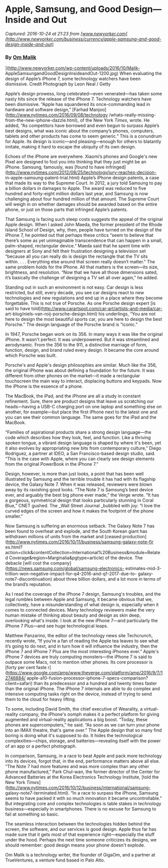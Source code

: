 # Apple, Samsung, and Good Design—Inside and Out

_Captured: 2016-10-24 at 21:23 from [www.newyorker.com](http://www.newyorker.com/business/currency/apple-samsung-and-good-design-inside-and-out)_

### By  [Om Malik](http://www.newyorker.com/contributors/om-malik)

](http://www.newyorker.com/wp-content/uploads/2016/10/Malik-
AppleSamsungandGoodDesignInsideandOut-1200.jpg) When evaluating the design of
Apple’s iPhone 7, some technology watchers have been dismissive.  Credit
Photograph by Leon Neal / Getty

Apple’s design prowess, long celebrated—even venerated—has taken some nasty
hits since the release of the iPhone 7. Technology watchers have been
dismissive. “Apple has squandered its once-commanding lead in hardware and
software design,” [Farhad Manjoo](http://www.nytimes.com/2016/09/08/technology
/whats-really-missing-from-the-new-iphone-dazzle.html), of the New York
_Times_, wrote. He added, “As competitors have borrowed and even begun to
surpass Apple’s best designs, what was iconic about the company’s phones,
computers, tablets and other products has come to seem generic.” This is a
conundrum for Apple. Its design is iconic—and pleasing—enough for others to
blatantly imitate, making it hard to escape the ubiquity of its own design.

Echoes of the iPhone are everywhere. Xiaomi’s phones and Google's new Pixel
are designed to fool you into thinking that they just might be an iPhone.
Samsung, famously, was [found to have
infringed](http://www.nytimes.com/2012/08/25/technology/jury-reaches-decision-
in-apple-samsung-patent-trial.html) Apple’s iPhone design patents, a case that
made its way to the Supreme Court. In 2012, a jury told Samsung to pay a
billion dollars in damages to Apple. The award was reduced to five hundred and
forty-eight million dollars last year, and Samsung is now challenging about
four hundred million of that amount. The Supreme Court will weigh in on
whether damages should be awarded based on the entire phone, or just on those
parts that infringed Apple’s patents.

That Samsung is facing such steep costs suggests the appeal of the original
Apple design. When I asked John Maeda, the former president of the Rhode
Island School of Design, why, then, people have turned on the design of the
iPhone 7, he pointed out that perhaps these critics “seem to believe that
there’s some as yet unimaginable transcendence that can happen in a small,
palm-shaped, rectangular device.” Maeda said that he spent time with designers
at Sony and felt their frustration designing a television set “because all you
can really do is design the rectangle that the TV sits within. . . .
Everything else around that screen really doesn’t matter.” The same problem
holds for the iPhone. All that matters is the screen—its size, brightness, and
resolution. “Now that we have all those dimensions sated, it’s basically the
challenge of designing a TV set all over again,” he added.

Standing out in such an environment is not easy. Car design is less
restricted, but still, every decade, you see car designs react to new
technologies and new regulations and end up in a place where they become
forgettable. This is not true of Porsche. As one Porsche design expert [is
said to have told](http://www.carartspot.com/car-art/artists-and-media/car-
art-blog/niels-van-roij-porsche-design.html) his underlings, “You are not here
to design the most beautiful sports car, you are here to design the best
Porsche.” The design language of the Porsche brand is “iconic.”

In 1947, Porsche began work on its 356. In many ways it was like the original
iPhone. It wasn't perfect. It was underpowered. But it was streamlined and
aerodynamic. From the 356 to the 911, a distinctive marriage of form,
function, design, and brand ruled every design. It became the core around
which Porsche was built.

Porsche's and Apple's design philosophies are similar. Much like the 356, the
original iPhone was about defining a foundation for the future. It was
different from other phones on the market—it made a rectangular touchscreen
the main way to interact, displacing buttons and keypads. Now the iPhone is
the essence of a phone.

The MacBook, the iPad, and the iPhone are all a study in constant refinement.
Sure, there are product designs that leave us scratching our heads—having a
USB-C charging port on one laptop and something else on another, for
example—but place the first iPhone next to the latest one and you can see
their common language. The same goes for the iPad and the MacBook.

“Families of aspirational products share a strong design language—the code
which describes how they look, feel, and function. Like a thriving spoken
tongue, a vibrant design language is shaped by where it's been, yet it also
evolves by appropriating new bits from contemporary culture,” Diego Rodriguez,
a partner at IDEO, a San Francisco-based design studio, said. “This is the
case with Apple, where you can clearly see design elements from the original
PowerBook in the iPhone 7.”

Design, however, is more than just looks, a point that has been well
illustrated by Samsung and the terrible trouble it has had with its flagship
device, the Galaxy Note 7. When it was released, reviewers were blown away by
its ravishing good looks. “The Note 7 is Samsung’s best device ever, and
arguably the best big phone ever made,” the Verge wrote. “It has a gorgeous,
symmetrical design that looks particularly stunning in Coral Blue,” CNET
gushed. The _Wall Street Journal _bubbled with joy: “I love the curved edges
of the screen and how it makes the footprint of the phone smaller.”

Now Samsung is suffering an enormous setback. The Galaxy Note 7 has been found
to overheat and explode, and the South Korean giant has withdrawn millions of
units from the market and [ceased
production](http://www.nytimes.com/2016/10/11/business/samsung-galaxy-note-fir
es.html?action=click&contentCollection=International%20Business&module=Related
Coverage&region=Marginalia&pgtype=article) of the device. The debacle [will
cost the company](https://news.samsung.com/global/samsung-electronics-
estimates-mid-3-trillion-won-negative-impact-for-q4-2016-and-q1-2017-due-to-
galaxy-note7-discontinuation) about three billion dollars, and a lot more in
terms of the brand’s reputation.

As I read the coverage of the iPhone 7 design, Samsung's troubles, and the
legal rumbles between Apple and Samsung, it became obvious that we,
collectively, have a misunderstanding of what design is, especially when it
comes to connected devices. Many technology reviewers make the very human
mistake of thinking about beauty and design as skin deep, overlooking what's
inside. I look at the new iPhone 7—and particularly the iPhone 7 Plus—and see
huge technological leaps.

Matthew Panzarino, the editor of the technology news site Techcrunch, recently
wrote, “If you’re a fan of reading the Apple tea leaves to see what it’s going
to do next, and in turn how it will influence the industry, then the iPhone 7
and iPhone 7 Plus are the most interesting iPhones ever.” Apple's iPhone 7
devices are truly computing monsters—the iPhone 7 is said to outpace some
Macs, not to mention other phones. Its core processor is [forty per cent faste
r](https://www.google.com/amp/www.theverge.com/platform/amp/2016/9/7/12746884/
apple-a10-fusion-processor-iphone-7-specs-comparison?client=safari) than its
predecessor and a hundred and twenty times faster than the original iPhone.
The iPhone 7 internals are able to do complex and intensive computing tasks
right on the device, instead of trying to send them to the cloud for heavy
lifting.

To some, including David Smith, the chief executive of Wearality, a virtual-
reality company, the iPhone's oomph makes it a perfect platform for giving
augmented and virtual-reality applications a big boost. “Today, these phones
are supercomputers,” he said. “As soon as we can turn your phone into an IMAX
theatre, that's game over.” The Apple design that so many find boring is doing
what it's supposed to do. It hides the technological complexities—chips,
storage, and batteries—revealing itself with the power of an app or a perfect
photograph.

In comparison, Samsung, in a race to beat Apple and pack more technology into
its devices, forgot that, in the end, performance matters above all else. “The
Note 7 had more features and was more complex than any other phone
manufactured,” Park Chul-wan, the former director of the Center for Advanced
Batteries at the Korea Electronics Technology Institute, [told the New York
_Times_](http://www.nytimes.com/2016/10/12/business/international/samsung-
galaxy-note7-terminated.html). “In a race to surpass the iPhone, Samsung seems
to have packed it with so much innovation it became uncontrollable.” But
integrating core and complex technologies is table stakes in technology
business—especially in smartphones. There is no excuse for Samsung to fail at
something so basic.

The seamless interaction between the technologies hidden behind the screen,
the software, and our services is good design. Apple thus far has made sure
that it gets most of that experience right—especially the stuff under the
hood. Perhaps the next time someone criticizes its designs, we should
remember: good design means your phone doesn't explode.

Om Malik is a technology writer, the founder of GigaOm, and a partner at
TrueVentures, a venture fund based in Palo Alto.

